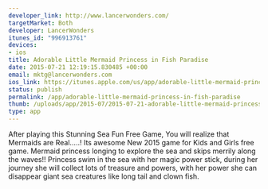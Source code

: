 ```yaml
--- 
developer_link: http://www.lancerwonders.com/
targetMarket: Both
developer: LancerWonders
itunes_id: "996913761"
devices: 
- ios
title: Adorable Little Mermaid Princess in Fish Paradise
date: 2015-07-21 12:19:15.830485 +00:00
email: mktg@lancerwonders.com
ios_link: https://itunes.apple.com/us/app/adorable-little-mermaid-princess/id996913761?mt=8
status: publish
permalink: /app/adorable-little-mermaid-princess-in-fish-paradise
thumb: /uploads/app/2015-07/2015-07-21-adorable-little-mermaid-princess-in-fish-paradise.jpg
type: app
---
```


After playing this Stunning Sea Fun Free Game, You will realize that Mermaids are Real…..! Its awesome New 2015 game for Kids and Girls free game.
Mermaid princess longing to explore the sea and skips merrily along the waves!!
Princess swim in the sea with her magic power stick, during her journey she will collect lots of treasure and powers, with her power she can disappear giant sea creatures like long tail and clown fish.
